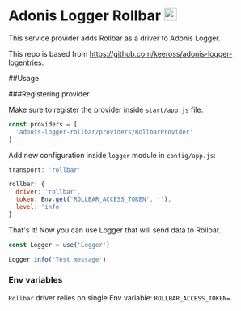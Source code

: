 # Adonis Logger Rollbar <img src="https://static.chief.io/media/companies/rollbar_profile.jpeg" alt="Rollbar icon" width="25px" height="25px">

This service provider adds Rollbar as a driver to Adonis Logger.

This repo is based from https://github.com/keeross/adonis-logger-logentries.


##Usage

###Registering provider

Make sure to register the provider inside `start/app.js` file.

```js
const providers = [
  'adonis-logger-rollbar/providers/RollbarProvider'
]
```

Add new configuration inside `logger` module in `config/app.js`:
```js
transport: 'rollbar'

rollbar: {
  driver: 'rollbar',
  token: Env.get('ROLLBAR_ACCESS_TOKEN', ''),
  level: 'info'
}
```

That's it! Now you can use Logger that will send data to Rollbar.

```js
const Logger = use('Logger')

Logger.info('Test message')

```

### Env variables

`Rollbar` driver relies on single Env variable: `ROLLBAR_ACCESS_TOKEN=`.


